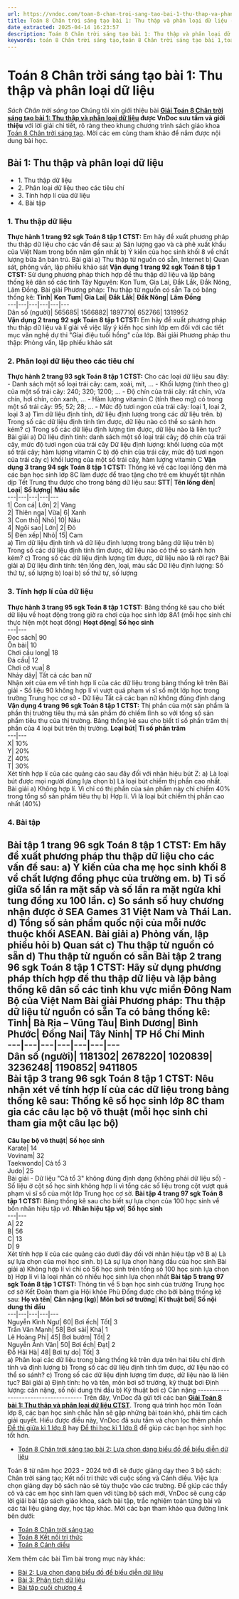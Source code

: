 ```yaml
---
url: https://vndoc.com/toan-8-chan-troi-sang-tao-bai-1-thu-thap-va-phan-loai-du-lieu-295545
title: Toán 8 Chân trời sáng tạo bài 1: Thu thập và phân loại dữ liệu - Sách Chân trời sáng tạo - VnDoc.com
date_extracted: 2025-04-14 16:23:57
description: Toán 8 Chân trời sáng tạo bài 1: Thu thập và phân loại dữ liệu được VnDoc biên soạn lời giải nhằm giúp các em nắm được nội dung bài Thu thập và phân loại dữ liệu, Toán 8 sách Chân trời sáng tạo. Mời các em tham khảo lời giải
keywords: toán 8 Chân trời sáng tạo,toán 8 Chân trời sáng tạo bài 1,toán 8 Chân trời sáng tạo bài Thu thập và phân loại dữ liệu,toán lớp 8 Chân trời sáng tạo,giải toán 8 Chân trời sáng tạo,giải sgk toán 8 Chân trời sáng tạo,sgk toán 8 Chân trời sáng tạo,sách giáo khoa toán 8 Chân trời sáng tạo,toán 8 Thu thập và phân loại dữ liệu
---
```


# Toán 8 Chân trời sáng tạo bài 1: Thu thập và phân loại dữ liệu
 _Sách Chân trời sáng tạo_
Chúng tôi xin giới thiệu bài **[Giải Toán 8 Chân trời sáng tạo bài 1: Thu thập và phân loại dữ liệu](<https://vndoc.com/toan-8-chan-troi-sang-tao-bai-1-thu-thap-va-phan-loai-du-lieu-295545>) **được VnDoc sưu tầm và giới thiệu**** với lời giải chi tiết, rõ ràng theo khung chương trình sách giáo khoa [Toán 8 Chân trời sáng tạo](<https://vndoc.com/toan-8-chan-troi-sang-tao>). Mời các em cùng tham khảo để nắm được nội dung bài học.
## Bài 1: Thu thập và phân loại dữ liệu
  * 1\. Thu thập dữ liệu
  * 2\. Phân loại dữ liệu theo các tiêu chí
  * 3\. Tính hợp lí của dữ liệu
  * 4\. Bài tập

### 1\. Thu thập dữ liệu
**Thực hành 1 trang 92 sgk Toán 8 tập 1 CTST:** Em hãy đề xuất phương pháp thu thập dữ liệu cho các vấn đề sau:
a\) Sản lượng gạo và cà phê xuất khẩu của Việt Nam trong bốn năm gần nhất
b\) Ý kiến của học sinh khối 8 về chất lượng bữa ăn bán trú.
Bài giải
a\) Thu thập từ nguồn có sẵn, Internet
b\) Quan sát, phỏng vấn, lập phiếu khảo sát
**Vận dụng 1 trang 92 sgk Toán 8 tập 1 CTST:** Sử dụng phương pháp thích hợp để thu thập dữ liệu và lập bảng thống kê dân số các tỉnh Tây Nguyên: Kon Tum, Gia Lai, Đắk Lắk, Đắk Nông, Lâm Đồng.
Bài giải
Phương pháp: Thu thập từ nguồn có sẵn
Ta có bảng thống kê:
**Tỉnh**| **Kon Tum**| **Gia Lai**| **Đắk Lắk**| **Đắk Nông**| **Lâm Đồng**  
---|---|---|---|---|---  
Dân số \(người\)| 565685| 1566882| 1897710| 652766| 1319952  
**Vận dụng 2 trang 92 sgk Toán 8 tập 1 CTST:** Em hãy đề xuất phương pháp thu thập dữ liệu và lí giải về việc lấy ý kiến học sinh lớp em đối với các tiết mục văn nghệ dự thi "Giai điệu tuổi hồng" của lớp.
Bài giải
Phương pháp thu thập: Phỏng vấn, lập phiếu khảo sát
### 2\. Phân loại dữ liệu theo các tiêu chí
**Thực hành 2 trang 93 sgk Toán 8 tập 1 CTST:** Cho các loại dữ liệu sau đây:
\- Danh sách một số loại trái cây: cam, xoài, mít, ...
\- Khối lượng \(tính theo g\) của một số trái cây: 240; 320; 1200; ...
\- Độ chín của trái cây: rất chín, vừa chín, hơi chín, còn xanh, ...
\- Hàm lượng vitamin C \(tính theo mg\) có trong một số trái cây: 95; 52; 28; ...
\- Mức độ tươi ngon của trái cây: loại 1, loại 2, loại 3
a\) Tìm dữ liệu định tính, dữ liệu định lượng trong các dữ liệu trên.
b\) Trong số các dữ liệu định tính tìm được, dữ liệu nào có thể so sánh hơn kém?
c\) Trong số các dữ liệu định lượng tìm được, dữ liệu nào là liên tục?
Bài giải
a\) Dữ liệu định tính: danh sách một số loại trái cây; độ chín của trái cây, mức độ tươi ngon của trái cây
Dữ liệu định lượng: khối lượng của một số trái cây; hàm lượng vitamin C
b\) độ chín của trái cây, mức độ tươi ngon của trái cây
c\) khối lượng của một số trái cây, hàm lượng vitamin C
**Vận dụng 3 trang 94 sgk Toán 8 tập 1 CTST:** Thống kê về các loại lồng đèn mà các bạn học sinh lớp 8C làm được để trao tặng cho trẻ em khuyết tật nhân dịp Tết Trung thu được cho trong bảng dữ liệu sau:
**STT**| **Tên lồng đèn**| **Loại**| **Số lượng**| **Màu sắc**  
---|---|---|---|---  
1| Con cá| Lớn| 2| Vàng  
2| Thiên nga| Vừa| 6| Xanh  
3| Con thỏ| Nhỏ| 10| Nâu  
4| Ngôi sao| Lớn| 2| Đỏ  
5| Đèn xếp| Nhỏ| 15| Cam  
a\) Tìm dữ liệu định tính và dữ liệu định lượng trong bảng dữ liệu trên
b\) Trong số các dữ liệu định tính tìm được, dữ liệu nào có thể so sánh hơn kém?
c\) Trong số các dữ liệu định lượng tìm được, dữ liệu nào là rời rạc?
Bài giải
a\) Dữ liệu đinh tính: tên lồng đèn, loại, màu sắc
Dữ liệu định lượng: Số thứ tự, số lượng
b\) loại
b\) số thứ tự, số lượng
### 3\. Tính hợp lí của dữ liệu
**Thực hành 3 trang 95 sgk Toán 8 tập 1 CTST:** Bảng thống kê sau cho biết dữ liệu về hoạt động trong giờ ra chơi của học sinh lớp 8A1 \(mỗi học sinh chỉ thực hiện một hoạt động\)
**Hoạt động**| **Số học sinh**  
---|---  
Đọc sách| 90  
Ôn bài| 10  
Chơi cầu long| 18  
Đá cầu| 12  
Chơi cờ vua| 8  
Nhảy dây| Tất cả các ban nữ  
Nhận xét của em về tính hợp lí của các dữ liệu trong bảng thống kê trên
Bài giải
\- Số liệu 90 không hợp lí vì vượt quá phạm vi sĩ số một lớp học trong trường Trung học cơ sở
\- Dữ liệu Tất cả các bạn nữ không đúng định dạng
**Vận dụng 4 trang 96 sgk Toán 8 tập 1 CTST:** Thị phần của một sản phẩm là phần thị trường tiêu thụ mà sản phẩm đó chiếm lĩnh so với tổng số sản phẩm tiêu thụ của thị trường. Bảng thống kê sau cho biết tỉ số phần trăm thị phần của 4 loại bút trên thị trường.
**Loại bút**| **Tỉ số phần trăm**  
---|---  
X| 10%  
Y| 20%  
Z| 40%  
T| 30%  
Xét tính hợp lí của các quảng cáo sau đây đối với nhãn hiệu bút Z:
a\) Là loại bút được mọi người dùng lựa chọn
b\) Là loại bút chiếm thị phần cao nhất.
Bài giải
a\) Không hợp lí. Vì chỉ có thị phần của sản phẩm này chỉ chiếm 40% trong tổng số sản phẩm tiêu thụ
b\) Hợp lí. Vì là loại bút chiếm thị phần cao nhất \(40%\)
### 4\. Bài tập
**Bài tập 1 trang 96 sgk Toán 8 tập 1 CTST:** Em hãy đề xuất phương pháp thu thập dữ liệu cho các vấn đề sau:
a\) Ý kiến của cha mẹ học sinh khối 8 về chất lượng đồng phục của trường em.
b\) Tỉ số giữa số lần ra mặt sấp và số lần ra mặt ngửa khi tung đồng xu 100 lần.
c\) So sánh số huy chương nhận được ở SEA Games 31 Việt Nam và Thái Lan.
d\) Tổng số sản phẩm quốc nội của mỗi nước thuộc khối ASEAN.
Bài giải
a\) Phỏng vấn, lập phiếu hỏi
b\) Quan sát
c\) Thu thập từ nguồn có sẵn
d\) Thu thập từ nguồn có sẵn
**Bài tập 2 trang 96 sgk Toán 8 tập 1 CTST:** Hãy sử dụng phương pháp thích hợp để thu thập dữ liệu và lập bảng thống kê dân số các tỉnh khu vực miền Đông Nam Bộ của Việt Nam
Bài giải
Phương pháp: Thu thập dữ liệu từ nguồn có sẵn
Ta có bảng thống kê:
**Tỉnh**| **Bà Rịa – Vũng Tàu**| **Bình Dương**| **Bình Phước**| **Đồng Nai**| **Tây Ninh**| **TP Hồ Chí Minh**  
---|---|---|---|---|---|---  
Dân số \(người\)| 1181302| 2678220| 1020839| 3236248| 1190852| 9411805  
**Bài tập 3 trang 96 sgk Toán 8 tập 1 CTST:** Nêu nhận xét về tính hợp lí của các dữ liệu trong bảng thống kê sau:
**Thống kê số học sinh lớp 8C tham gia các câu lạc bộ võ thuật \(mỗi học sinh chỉ tham gia một câu lạc bộ\)**  
---  
**Câu lạc bộ võ thuật**| **Số học sinh**  
Karate| 14  
Vovinam| 32  
Taekwondo| Cả tổ 3  
Judo| 25  
Bài giải
\- Dữ liệu "Cả tổ 3" không đúng định dạng \(không phải dữ liệu số\)
\- Số liệu ở cột số học sinh không hợp lí vì tổng các số liệu trong cột vượt quá phạm vi sĩ số của một lớp Trung học cơ sở.
**Bài tập 4 trang 97 sgk Toán 8 tập 1 CTST:** Bảng thống kê sau cho biết sự lựa chọn của 100 học sinh về bốn nhãn hiệu tập vở.
**Nhãn hiệu tập vở**| **Số học sinh**  
---|---  
A| 22  
B| 56  
C| 13  
D| 9  
Xét tính hợp lí của các quảng cáo dưới đây đối với nhãn hiệu tập vở B
a\) Là sự lựa chọn của mọi học sinh.
b\) Là sự lựa chọn hàng đầu của học sinh
Bài giải
a\) Không hợp lí vì chỉ có 56 học sinh trên tổng số 100 học sinh lựa chọn
b\) Hợp lí vì là loại nhãn có nhiều học sinh lựa chọn nhất
**Bài tập 5 trang 97 sgk Toán 8 tập 1 CTST:** Thông tin về 5 bạn học sinh của trường Trung học cơ sở Kết Đoàn tham gia Hội khỏe Phù Đổng được cho bởi bảng thống kê sau:
**Họ và tên**| **Cân nặng \(kg\)**| **Môn bơi sở trường**| **Kĩ thuật bơi**| **Số nội dung thi đấu**  
---|---|---|---|---  
Nguyễn Kình Ngư| 60| Bơi ếch| Tốt| 3  
Trần Văn Mạnh| 58| Bơi sải| Khá| 1  
Lê Hoàng Phi| 45| Bơi bướm| Tốt| 2  
Nguyễn Ánh Vân| 50| Bơi ếch| Đạt| 2  
Đỗ Hải Hà| 48| Bơi tự do| Tốt| 3  
a\) Phân loại các dữ liệu trong bảng thống kê trên dựa trên hai tiêu chí định tính và định lượng
b\) Trong số các dữ liệu định tính tìm được, dữ liệu nào có thể so sánh?
c\) Trong số các dữ liệu định lượng tìm được, dữ liệu nào là liên tục?
Bài giải
a\) Định tính: họ và tên, môn bơi sở trường, kỹ thuật bơi
Định lượng: cân nặng, số nội dung thi đấu
b\) Kỹ thuật bơi
c\) Cân nặng
\-------------------------------------
Trên đây, VnDoc đã gửi tới các bạn **[Giải Toán 8 bài 1: Thu thập và phân loại dữ liệu CTST](<https://vndoc.com/toan-8-chan-troi-sang-tao-bai-1-thu-thap-va-phan-loai-du-lieu-295545>)**. Trong quá trình học môn Toán lớp 8, các bạn học sinh chắc hẳn sẽ gặp những bài toán khó, phải tìm cách giải quyết. Hiểu được điều này, VnDoc đã sưu tầm và chọn lọc thêm phần [Đề thi giữa kì 1 lớp 8](<https://vndoc.com/de-thi-giua-ki-1-lop8>) hay [Đề thi học kì 1 lớp 8](<https://vndoc.com/de-thi-hoc-ki-1-lop8>) để giúp các bạn học sinh học tốt hơn.
  * [Toán 8 Chân trời sáng tạo bài 2: Lựa chọn dạng biểu đồ để biểu diễn dữ liệu](<https://vndoc.com/toan-8-chan-troi-sang-tao-bai-2-lua-chon-dang-bieu-do-de-bieu-dien-du-lieu-295548>)

Toán 8 từ năm học 2023 - 2024 trở đi sẽ được giảng dạy theo 3 bộ sách: Chân trời sáng tạo; Kết nối tri thức với cuộc sống và Cánh diều. Việc lựa chọn giảng dạy bộ sách nào sẽ tùy thuộc vào các trường. Để giúp các thầy cô và các em học sinh làm quen với từng bộ sách mới, VnDoc sẽ cung cấp lời giải bài tập sách giáo khoa, sách bài tập, trắc nghiệm toán từng bài và các tài liệu giảng dạy, học tập khác. Mời các bạn tham khảo qua đường link bên dưới:
  * [Toán 8 Chân trời sáng tạo](<https://vndoc.com/toan-8-chan-troi-sang-tao>)
  * [Toán 8 Kết nối tri thức](<https://vndoc.com/toan-8-ket-noi-tri-thuc>)
  * [Toán 8 Cánh diều](<https://vndoc.com/giai-toan-lop8>)

Xem thêm các bài Tìm bài trong mục này khác:
  * [Bài 2: Lựa chọn dạng biểu đồ để biểu diễn dữ liệu](</toan-8-chan-troi-sang-tao-bai-2-lua-chon-dang-bieu-do-de-bieu-dien-du-lieu-295548>)
  * [Bài 3: Phân tích dữ liệu](</toan-8-chan-troi-sang-tao-bai-3-phan-tich-du-lieu-295554>)
  * [Bài tập cuối chương 4](</toan-8-chan-troi-sang-tao-bai-tap-cuoi-chuong-4-295560>)

